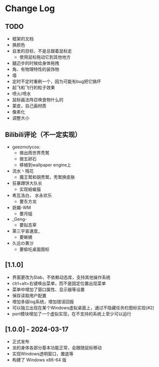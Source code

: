 # Change Log

## TODO

- 框架的文档
- 换颜色
- 自发的目标，不是总跟着鼠标走
  - 使用鼠标拖动它到其他地方
- 腿迈步的时候给身体拖拽
- 角、有物理特性的装饰物
- 墙
- 定时不定时重刷一个，因为可能有bug把它搞坏
- 起飞和飞行的粒子效果
- 喷火/喷水
- 鼠标画法阵召唤食物什么的
- 蒙皮，自己画材质
- 像素化
- 调整大小

## Bilibili评论（不一定实现）

- geezmolycos:
  - 做出雨世界秃鹫
  - 做五卵石
  - 移植到wallpaper engine上
- 流水丶残花
  - 魔王鹫和钢秃鹫，秃鹫换皮肤
- 狂暴蹲饼大队长
  - 实现蛞蝓猫
- 希瓦洛白， 水永欢乐
  - 要东方龙
- 妩媚-WM
  - 要月姐
- _Geng-
  - 要拟态草
- 第三宇宙速度_
  - 要蜥蜴
- 久远の黄沙
  - 要偷吃桌面图标

## [1.1.0]

- 界面更改为Slab，不依赖动态库，支持其他操作系统
- ctrl+alt+右键唤出菜单，而不是固定位置出现菜单
- 菜单中增加了窗口属性、显示器等设置
- 保存读取用户配置
- 增加多级log系统，增加错误回报
- 可以独立出现在某个Windows虚拟桌面上，通过不隐藏任务栏图标实现(#2)
- port模块增加了一个虚拟实现，在不支持的系统上至少可以运行

## [1.0.0] - 2024-03-17

- 正式发布
- 龙的身体各部分基本功能正常，会跟随鼠标移动
- 实现Windows透明窗口，置底等
- 构建了 Windows x86-64 版
